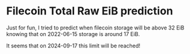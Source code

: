 # Filecoin Total Raw EiB prediction

Just for fun, I tried to predict when filecoin storage will be above 32 EiB knowing that on 2022-06-15 storage is around 17 EiB.

It seems that on 2024-09-17 this limit will be reached!
